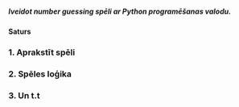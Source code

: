 ##### Iveidot number guessing spēli ar Python programēšanas valodu.
#### Saturs
### 1. Aprakstīt spēli
### 2. Spēles loģika
### 3. Un t.t
